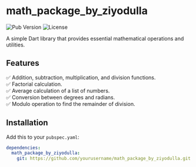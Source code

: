 # math_package_by_ziyodulla

![Pub Version](https://img.shields.io/pub/v/math_package_by_ziyodulla)
![License](https://img.shields.io/badge/license-MIT-blue.svg)

A simple Dart library that provides essential mathematical operations and utilities.

## Features
✅ Addition, subtraction, multiplication, and division functions.  
✅ Factorial calculation.  
✅ Average calculation of a list of numbers.  
✅ Conversion between degrees and radians.  
✅ Modulo operation to find the remainder of division.  

## Installation
Add this to your `pubspec.yaml`:

```yaml
dependencies:
  math_package_by_ziyodulla:
    git: https://github.com/yourusername/math_package_by_ziyodulla.git
